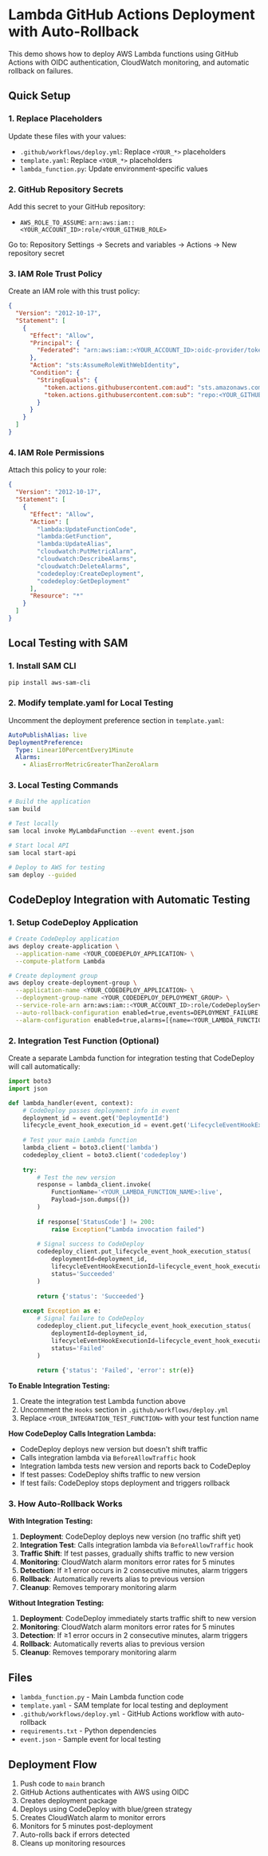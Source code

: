 # Lambda GitHub Actions Deployment with Auto-Rollback

This demo shows how to deploy AWS Lambda functions using GitHub Actions with OIDC authentication, CloudWatch monitoring, and automatic rollback on failures.

## Quick Setup

### 1. Replace Placeholders

Update these files with your values:
- `.github/workflows/deploy.yml`: Replace `<YOUR_*>` placeholders
- `template.yaml`: Replace `<YOUR_*>` placeholders  
- `lambda_function.py`: Update environment-specific values

### 2. GitHub Repository Secrets

Add this secret to your GitHub repository:
- `AWS_ROLE_TO_ASSUME`: `arn:aws:iam::<YOUR_ACCOUNT_ID>:role/<YOUR_GITHUB_ROLE>`

Go to: Repository Settings → Secrets and variables → Actions → New repository secret

### 3. IAM Role Trust Policy

Create an IAM role with this trust policy:

```json
{
  "Version": "2012-10-17",
  "Statement": [
    {
      "Effect": "Allow",
      "Principal": {
        "Federated": "arn:aws:iam::<YOUR_ACCOUNT_ID>:oidc-provider/token.actions.githubusercontent.com"
      },
      "Action": "sts:AssumeRoleWithWebIdentity",
      "Condition": {
        "StringEquals": {
          "token.actions.githubusercontent.com:aud": "sts.amazonaws.com",
          "token.actions.githubusercontent.com:sub": "repo:<YOUR_GITHUB_USERNAME>/<YOUR_REPO_NAME>:ref:refs/heads/main"
        }
      }
    }
  ]
}
```

### 4. IAM Role Permissions

Attach this policy to your role:
```json
{
  "Version": "2012-10-17",
  "Statement": [
    {
      "Effect": "Allow",
      "Action": [
        "lambda:UpdateFunctionCode",
        "lambda:GetFunction",
        "lambda:UpdateAlias",
        "cloudwatch:PutMetricAlarm",
        "cloudwatch:DescribeAlarms",
        "cloudwatch:DeleteAlarms",
        "codedeploy:CreateDeployment",
        "codedeploy:GetDeployment"
      ],
      "Resource": "*"
    }
  ]
}
```

## Local Testing with SAM

### 1. Install SAM CLI
```bash
pip install aws-sam-cli
```

### 2. Modify template.yaml for Local Testing

Uncomment the deployment preference section in `template.yaml`:
```yaml
AutoPublishAlias: live
DeploymentPreference:
  Type: Linear10PercentEvery1Minute
  Alarms:
    - AliasErrorMetricGreaterThanZeroAlarm
```

### 3. Local Testing Commands

```bash
# Build the application
sam build

# Test locally
sam local invoke MyLambdaFunction --event event.json

# Start local API
sam local start-api

# Deploy to AWS for testing
sam deploy --guided
```

## CodeDeploy Integration with Automatic Testing

### 1. Setup CodeDeploy Application

```bash
# Create CodeDeploy application
aws deploy create-application \
  --application-name <YOUR_CODEDEPLOY_APPLICATION> \
  --compute-platform Lambda

# Create deployment group
aws deploy create-deployment-group \
  --application-name <YOUR_CODEDEPLOY_APPLICATION> \
  --deployment-group-name <YOUR_CODEDEPLOY_DEPLOYMENT_GROUP> \
  --service-role-arn arn:aws:iam::<YOUR_ACCOUNT_ID>:role/CodeDeployServiceRole \
  --auto-rollback-configuration enabled=true,events=DEPLOYMENT_FAILURE,DEPLOYMENT_STOP_ON_ALARM \
  --alarm-configuration enabled=true,alarms=[{name=<YOUR_LAMBDA_FUNCTION_NAME>-ErrorRate-Alarm}]
```

### 2. Integration Test Function (Optional)

Create a separate Lambda function for integration testing that CodeDeploy will call automatically:

```python
import boto3
import json

def lambda_handler(event, context):
    # CodeDeploy passes deployment info in event
    deployment_id = event.get('DeploymentId')
    lifecycle_event_hook_execution_id = event.get('LifecycleEventHookExecutionId')
    
    # Test your main Lambda function
    lambda_client = boto3.client('lambda')
    codedeploy_client = boto3.client('codedeploy')
    
    try:
        # Test the new version
        response = lambda_client.invoke(
            FunctionName='<YOUR_LAMBDA_FUNCTION_NAME>:live',
            Payload=json.dumps({})
        )
        
        if response['StatusCode'] != 200:
            raise Exception("Lambda invocation failed")
        
        # Signal success to CodeDeploy
        codedeploy_client.put_lifecycle_event_hook_execution_status(
            deploymentId=deployment_id,
            lifecycleEventHookExecutionId=lifecycle_event_hook_execution_id,
            status='Succeeded'
        )
        
        return {'status': 'Succeeded'}
        
    except Exception as e:
        # Signal failure to CodeDeploy
        codedeploy_client.put_lifecycle_event_hook_execution_status(
            deploymentId=deployment_id,
            lifecycleEventHookExecutionId=lifecycle_event_hook_execution_id,
            status='Failed'
        )
        
        return {'status': 'Failed', 'error': str(e)}
```

**To Enable Integration Testing:**
1. Create the integration test Lambda function above
2. Uncomment the `Hooks` section in `.github/workflows/deploy.yml`
3. Replace `<YOUR_INTEGRATION_TEST_FUNCTION>` with your test function name

**How CodeDeploy Calls Integration Lambda:**
- CodeDeploy deploys new version but doesn't shift traffic
- Calls integration lambda via `BeforeAllowTraffic` hook
- Integration lambda tests new version and reports back to CodeDeploy
- If test passes: CodeDeploy shifts traffic to new version
- If test fails: CodeDeploy stops deployment and triggers rollback

### 3. How Auto-Rollback Works

**With Integration Testing:**
1. **Deployment**: CodeDeploy deploys new version (no traffic shift yet)
2. **Integration Test**: Calls integration lambda via `BeforeAllowTraffic` hook
3. **Traffic Shift**: If test passes, gradually shifts traffic to new version
4. **Monitoring**: CloudWatch alarm monitors error rates for 5 minutes
5. **Detection**: If ≥1 error occurs in 2 consecutive minutes, alarm triggers
6. **Rollback**: Automatically reverts alias to previous version
7. **Cleanup**: Removes temporary monitoring alarm

**Without Integration Testing:**
1. **Deployment**: CodeDeploy immediately starts traffic shift to new version
2. **Monitoring**: CloudWatch alarm monitors error rates for 5 minutes
3. **Detection**: If ≥1 error occurs in 2 consecutive minutes, alarm triggers
4. **Rollback**: Automatically reverts alias to previous version
5. **Cleanup**: Removes temporary monitoring alarm

## Files

- `lambda_function.py` - Main Lambda function code
- `template.yaml` - SAM template for local testing and deployment
- `.github/workflows/deploy.yml` - GitHub Actions workflow with auto-rollback
- `requirements.txt` - Python dependencies
- `event.json` - Sample event for local testing

## Deployment Flow

1. Push code to `main` branch
2. GitHub Actions authenticates with AWS using OIDC
3. Creates deployment package
4. Deploys using CodeDeploy with blue/green strategy
5. Creates CloudWatch alarm to monitor errors
6. Monitors for 5 minutes post-deployment
7. Auto-rolls back if errors detected
8. Cleans up monitoring resources